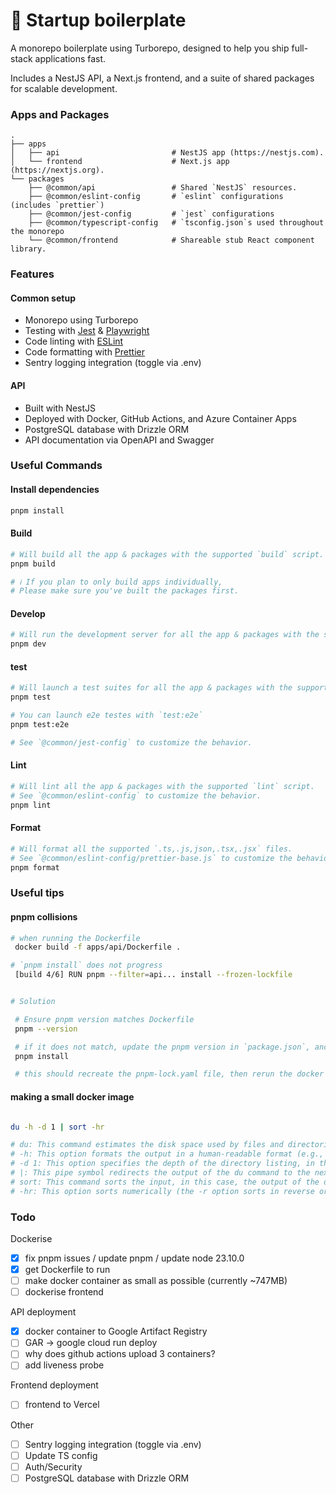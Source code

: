 # 🚀 Startup boilerplate

A monorepo boilerplate using Turborepo, designed to help you ship full-stack applications fast.

Includes a NestJS API, a Next.js frontend, and a suite of shared packages for scalable development.

### Apps and Packages

    .
    ├── apps
    │   ├── api                         # NestJS app (https://nestjs.com).
    │   └── frontend                    # Next.js app (https://nextjs.org).
    └── packages
        ├── @common/api                 # Shared `NestJS` resources.
        ├── @common/eslint-config       # `eslint` configurations (includes `prettier`)
        ├── @common/jest-config         # `jest` configurations
        ├── @common/typescript-config   # `tsconfig.json`s used throughout the monorepo
        └── @common/frontend            # Shareable stub React component library.

### Features

#### Common setup

- Monorepo using Turborepo
- Testing with [Jest](https://jestjs.io/) & [Playwright](https://playwright.dev/)
- Code linting with [ESLint](https://eslint.org/)
- Code formatting with [Prettier](https://prettier.io)
- Sentry logging integration (toggle via .env)

#### API

- Built with NestJS
- Deployed with Docker, GitHub Actions, and Azure Container Apps
- PostgreSQL database with Drizzle ORM
- API documentation via OpenAPI and Swagger

### Useful Commands

#### Install dependencies

```bash
pnpm install
```

#### Build

```bash
# Will build all the app & packages with the supported `build` script.
pnpm build

# ℹ️ If you plan to only build apps individually,
# Please make sure you've built the packages first.
```

#### Develop

```bash
# Will run the development server for all the app & packages with the supported `dev` script.
pnpm dev
```

#### test

```bash
# Will launch a test suites for all the app & packages with the supported `test` script.
pnpm test

# You can launch e2e testes with `test:e2e`
pnpm test:e2e

# See `@common/jest-config` to customize the behavior.
```

#### Lint

```bash
# Will lint all the app & packages with the supported `lint` script.
# See `@common/eslint-config` to customize the behavior.
pnpm lint
```

#### Format

```bash
# Will format all the supported `.ts,.js,json,.tsx,.jsx` files.
# See `@common/eslint-config/prettier-base.js` to customize the behavior.
pnpm format
```

### Useful tips

#### pnpm collisions

```bash
# when running the Dockerfile
 docker build -f apps/api/Dockerfile .

# `pnpm install` does not progress
 [build 4/6] RUN pnpm --filter=api... install --frozen-lockfile


# Solution

 # Ensure pnpm version matches Dockerfile
 pnpm --version

 # if it does not match, update the pnpm version in `package.json`, and run
 pnpm install

 # this should recreate the pnpm-lock.yaml file, then rerun the docker build command
```

#### making a small docker image

```bash

du -h -d 1 | sort -hr

# du: This command estimates the disk space used by files and directories.
# -h: This option formats the output in a human-readable format (e.g., KB, MB, GB).
# -d 1: This option specifies the depth of the directory listing, in this case, only listing the immediate subdirectories (level 1).
# |: This pipe symbol redirects the output of the du command to the next command.
# sort: This command sorts the input, in this case, the output of the du command.
# -hr: This option sorts numerically (the -r option sorts in reverse order, so largest to smallest).

```

### Todo

Dockerise

- [x] fix pnpm issues / update pnpm / update node 23.10.0
- [x] get Dockerfile to run
- [ ] make docker container as small as possible (currently ~747MB)
- [ ] dockerise frontend

API deployment

- [x] docker container to Google Artifact Registry
- [ ] GAR -> google cloud run deploy
- [ ] why does github actions upload 3 containers?
- [ ] add liveness probe

Frontend deployment

- [ ] frontend to Vercel

Other

- [ ] Sentry logging integration (toggle via .env)
- [ ] Update TS config
- [ ] Auth/Security
- [ ] PostgreSQL database with Drizzle ORM
